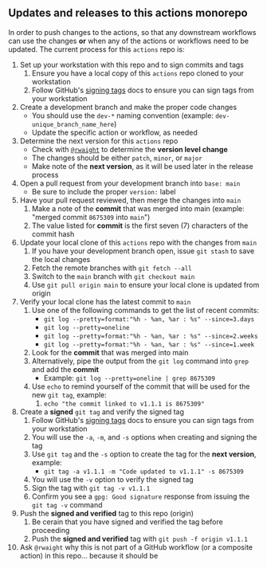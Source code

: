 ## Updates and releases to this actions monorepo

In order to push changes to the actions, so that any downstream workflows can use the changes **or** when any of the actions or workflows need to be updated.  The current process for this `actions` repo is:
1. Set up your workstation with this repo and to sign commits and tags
   1. Ensure you have a local copy of this `actions` repo cloned to your workstation
   2. Follow GitHub's [signing tags](https://docs.github.com/en/authentication/managing-commit-signature-verification/signing-tags) docs to ensure you can sign tags from your workstation
2. Create a development branch and make the proper code changes
    -  You should use the `dev-*` naming convention (example: `dev-unique_branch_name_here`)
    -  Update the specific action or workflow, as needed
3. Determine the next version for this `actions` repo
    - Check with [`@rwaight`](https://github.com/rwaight) to determine the **version level change**
    - The changes should be either `patch`, `minor`, or `major`
    - Make note of the **next version**, as it will be used later in the release process
4. Open a pull request from your development branch into `base: main`
    - Be sure to include the proper `version:` label
5. Have your pull request reviewed, then merge the changes into `main`
   1. Make a note of the **commit** that was merged into main (example: "merged commit `8675309` into `main`")
   2. The value listed for **commit** is the first seven (7) characters of the commit hash
6. Update your local clone of this `actions` repo with the changes from `main`
   1. If you have your development branch open, issue `git stash` to save the local changes
   2. Fetch the remote branches with `git fetch --all`
   3. Switch to the `main` branch with `git checkout main`
   4. Use `git pull origin main` to ensure your local clone is updated from origin
7. Verify your local clone has the latest commit to `main`
   1. Use one of the following commands to get the list of recent commits:
      - `git log --pretty=format:"%h - %an, %ar : %s" --since=3.days`
      - `git log --pretty=oneline`
      - `git log --pretty=format:"%h - %an, %ar : %s" --since=2.weeks`
      - `git log --pretty=format:"%h - %an, %ar : %s" --since=1.week`
   2. Look for the **commit** that was merged into main
   3. Alternatively, pipe the output from the `git log` command into `grep` and add the **commit**
      - Example: `git log --pretty=oneline | grep 8675309`
   4. Use `echo` to remind yourself of the commit that will be used for the new `git tag`, example:
      1. `echo "the commit linked to v1.1.1 is 8675309"`
8. Create a **signed** `git tag` and verify the signed tag
   1. Follow GitHub's [signing tags](https://docs.github.com/en/authentication/managing-commit-signature-verification/signing-tags) docs to ensure you can sign tags from your workstation
   2. You will use the `-a`, `-m`, and `-s` options when creating and signing the tag
   3. Use `git tag` and the `-s` option to create the tag for the **next version**, example:
      - `git tag -a v1.1.1 -m "Code updated to v1.1.1" -s 8675309`
   4. You will use the `-v` option to verify the signed tag
   5. Sign the tag with `git tag -v v1.1.1`
   6. Confirm you see a `gpg: Good signature` response from issuing the `git tag -v` command
9. Push the **signed and verified** tag to this repo (origin)
   1.  Be cerain that you have signed and verified the tag before proceeding
   2.  Push the **signed and verified** tag with `git push -f origin v1.1.1`
10. Ask `@rwaight` why this is not part of a GitHub workflow (or a composite action) in this repo... because it should be
